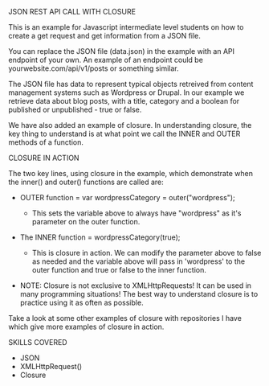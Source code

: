 JSON REST API CALL WITH CLOSURE

This is an example for Javascript intermediate level students on how to create a get request and get information from a JSON file.

You can replace the JSON file (data.json) in the example with an API endpoint of your own.  An example of an endpoint could be yourwebsite.com/api/v1/posts or something similar.

The JSON file has data to represent typical objects retreived from content management systems such as Wordpress or Drupal. In our example we retrieve data about blog posts, with a title, category and a boolean for published or unpublished - true or false.

We have also added an example of closure.  In understanding closure, the key thing to understand is at what point we call the INNER and OUTER methods of a function.

CLOSURE IN ACTION

The two key lines, using closure in the example, which demonstrate when the inner() and outer() functions are called are:

- OUTER function = 
var wordpressCategory = outer("wordpress");
   * This sets the variable above to always have "wordpress" as it's parameter on the outer function.

- The INNER function =
wordpressCategory(true);
   * This is closure in action.  We can modify the parameter above to false as needed and the variable above will pass in 'wordpress' to the outer function and true or false to the inner function.

- NOTE:  Closure is not exclusive to XMLHttpRequests!  It can be used in many programming situations! The best way to understand closure is to practice using it as often as possible.

Take a look at some other examples of closure with repositories I have which give more examples of closure in action.

SKILLS COVERED
- JSON
- XMLHttpRequest()
- Closure